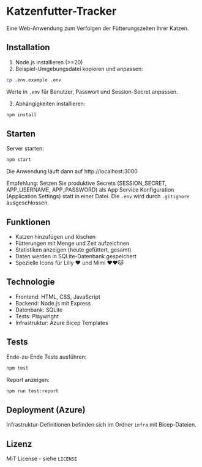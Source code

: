 # Katzenfutter-Tracker

Eine Web-Anwendung zum Verfolgen der Fütterungszeiten Ihrer Katzen.

## Installation

1. Node.js installieren (>=20)
2. Beispiel-Umgebungsdatei kopieren und anpassen:
```bash
cp .env.example .env
```

Werte in `.env` für Benutzer, Passwort und Session-Secret anpassen.

3. Abhängigkeiten installieren:
```bash
npm install
```

## Starten

Server starten:
```bash
npm start
```

Die Anwendung läuft dann auf http://localhost:3000

Empfehlung: Setzen Sie produktive Secrets (SESSION_SECRET, APP_USERNAME, APP_PASSWORD) als App Service Konfiguration (Application Settings) statt in einer Datei. Die `.env` wird durch `.gitignore` ausgeschlossen.

## Funktionen

- Katzen hinzufügen und löschen
- Fütterungen mit Menge und Zeit aufzeichnen
- Statistiken anzeigen (heute gefüttert, gesamt)
- Daten werden in SQLite-Datenbank gespeichert
- Spezielle Icons für Lilly ❤️ und Mimi ❤️❤️🐱

## Technologie

- Frontend: HTML, CSS, JavaScript
- Backend: Node.js mit Express
- Datenbank: SQLite
- Tests: Playwright
- Infrastruktur: Azure Bicep Templates

## Tests

Ende-zu-Ende Tests ausführen:
```bash
npm test
```

Report anzeigen:
```bash
npm run test:report
```

## Deployment (Azure)

Infrastruktur-Definitionen befinden sich im Ordner `infra` mit Bicep-Dateien.

## Lizenz

MIT License - siehe `LICENSE`

